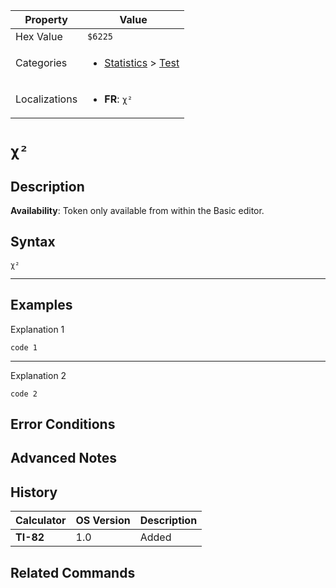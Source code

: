 | Property      | Value |
|---------------|-------|
| Hex Value     | `$6225`|
| Categories    | <ul><li>[Statistics](<../categories/Statistics.md>) > [Test](<../categories/Statistics.md#Test>)</li></ul> |
| Localizations | <ul><li><b>FR</b>: `χ²`</li></ul> |

# `χ²`

## Description



<b>Availability</b>: Token only available from within the Basic editor.

## Syntax
`χ²`

<hr>

## Examples

Explanation 1
```ti-basic
code 1
```
---
Explanation 2
```ti-basic
code 2
```

## Error Conditions


## Advanced Notes


## History
| Calculator | OS Version | Description |
|------------|------------|-------------|
| <b>TI-82</b> | 1.0 | Added

## Related Commands

    
